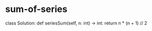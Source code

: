 # sum-of-series
class Solution:
    def seriesSum(self, n: int) -> int:
        return n * (n + 1) // 2
